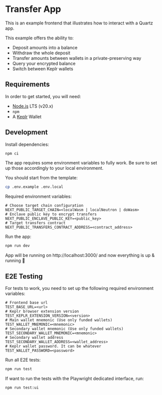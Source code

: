 # Transfer App

This is an example frontend that illustrates how to interact with a Quartz app.

This example offers the ability to:

- Deposit amounts into a balance
- Withdraw the whole deposit
- Transfer amounts between wallets in a private-preserving way
- Query your encrypted balance
- Switch between Keplr wallets

## Requirements

In order to get started, you will need:

- [Node.js](https://nodejs.org/) LTS (v20.x)
- `npm`
- A [Keplr](https://www.keplr.app/) Wallet

## Development

Install dependencies:

```bash
npm ci
```

The app requires some environment variables to fully work. Be sure to set up those accordingly to your local environment.

You should start from the template:

```bash
cp .env.example .env.local
```

Required environment variables:

```
# Choose target chain configuration
NEXT_PUBLIC_TARGET_CHAIN=<localWasm | localNeutron | doWasm>
# Enclave public key to encrypt transfers
NEXT_PUBLIC_ENCLAVE_PUBLIC_KEY=<public_key>
# Target transfers contract
NEXT_PUBLIC_TRANSFERS_CONTRACT_ADDRESS=<contract_address>
```

Run the app:

```bash
npm run dev
```

App will be running on http://localhost:3000/ and now everything is up & running 🎉

## E2E Testing

For tests to work, you need to set up the following required environment variables:

```
# Frontend base url
TEST_BASE_URL=<url>
# Keplr browser extension version
TEST_KEPLR_EXTENSION_VERSION=<version>
# Main wallet mnemonic (Use only funded wallets)
TEST_WALLET_MNEMONIC=<mnemonic>
# Secondary wallet mnemonic (Use only funded wallets)
TEST_SECONDARY_WALLET_MNEMONIC=<mnemonic>
# Secondary wallet address
TEST_SECONDARY_WALLET_ADDRESS=<wallet_address>
# Keplr wallet password. It can be whatever
TEST_WALLET_PASSWORD=<password>
```

Run all E2E tests:

```bash
npm run test
```

If want to run the tests with the Playwright dedicated interface, run:

```bash
npm run test:ui
```
